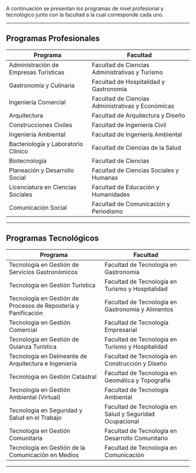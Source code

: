 A continuación se presentan los programas de nivel profesional y tecnológico junto con la facultad a la cual corresponde cada uno.

---

## Programas Profesionales

| Programa                              | Facultad                                          |
| ------------------------------------- | ------------------------------------------------- |
| Administración de Empresas Turísticas | Facultad de Ciencias Administrativas y Turismo    |
| Gastronomía y Culinaria               | Facultad de Hospitalidad y Gastronomía            |
| Ingeniería Comercial                  | Facultad de Ciencias Administrativas y Económicas |
| Arquitectura                          | Facultad de Arquitectura y Diseño                 |
| Construcciones Civiles                | Facultad de Ingeniería Civil                      |
| Ingeniería Ambiental                  | Facultad de Ingeniería Ambiental                  |
| Bacteriología y Laboratorio Clínico   | Facultad de Ciencias de la Salud                  |
| Biotecnología                         | Facultad de Ciencias                              |
| Planeación y Desarrollo Social        | Facultad de Ciencias Sociales y Humanas           |
| Licenciatura en Ciencias Sociales     | Facultad de Educación y Humanidades               |
| Comunicación Social                   | Facultad de Comunicación y Periodismo             |

---

## Programas Tecnológicos

| Programa                                                       | Facultad                                                |
| -------------------------------------------------------------- | ------------------------------------------------------- |
| Tecnología en Gestión de Servicios Gastronómicos               | Facultad de Tecnología en Gastronomía                   |
| Tecnología en Gestión Turística                                | Facultad de Tecnología en Turismo y Hospitalidad        |
| Tecnología en Gestión de Procesos de Repostería y Panificación | Facultad de Tecnología en Gastronomía y Alimentos       |
| Tecnología en Gestión Comercial                                | Facultad de Tecnología Empresarial                      |
| Tecnología en Gestión de Guianza Turística                     | Facultad de Tecnología en Turismo y Hospitalidad        |
| Tecnología en Delineante de Arquitectura e Ingeniería          | Facultad de Tecnología en Construcción y Diseño         |
| Tecnología en Gestión Catastral                                | Facultad de Tecnología en Geomática y Topografía        |
| Tecnología en Gestión Ambiental (Virtual)                      | Facultad de Tecnología Ambiental                        |
| Tecnología en Seguridad y Salud en el Trabajo                  | Facultad de Tecnología en Salud y Seguridad Ocupacional |
| Tecnología en Gestión Comunitaria                              | Facultad de Tecnología en Desarrollo Comunitario        |
| Tecnología en Gestión de la Comunicación en Medios             | Facultad de Tecnología en Comunicación                  |

---